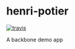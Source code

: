 # henri-potier
[![travis](https://travis-ci.org/MayasHaddad/henri-potier.svg?branch=master)](https://travis-ci.org/MayasHaddad/henri-potier.svg?branch=master)

A backbone demo app
